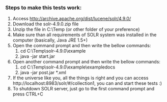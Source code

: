 ﻿### Steps to make this tests work:
1. Access http://archive.apache.org/dist/lucene/solr/4.9.0/
2. Download the solr-4.9.0.zip file
3. Unzip the file in C:\Temp (or other folder of your preference)
4. Make sure than all requirements of SOLR system was installed in the computer (basically, Java JRE 1.5+)
5. Open the command prompt and then write the bellow commands:
	1. cd C:\Temp\solr-4.9.0\example
	2. java -jar start.jar
6. Open another command prompt and then write the bellow commands:
	1. cd C:\Temp\solr-4.9.0\example\exampledocs
	2. java -jar post.jar *.xml
6. If the universe like you, all the things is right and you can access http://localhost:8983/solr/#/collection1, you can  and start these tests :)
7. To shutdown SOLR server, just go to the first command prompt and press CTRL+C